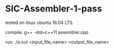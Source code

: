 # SIC-Assembler-1-pass
tested on linux ubuntu 16.04 LTS.

compile: g++ -std=c++11 assembler.cpp

run: ./a.out <input_file_name> <output_file_name>
